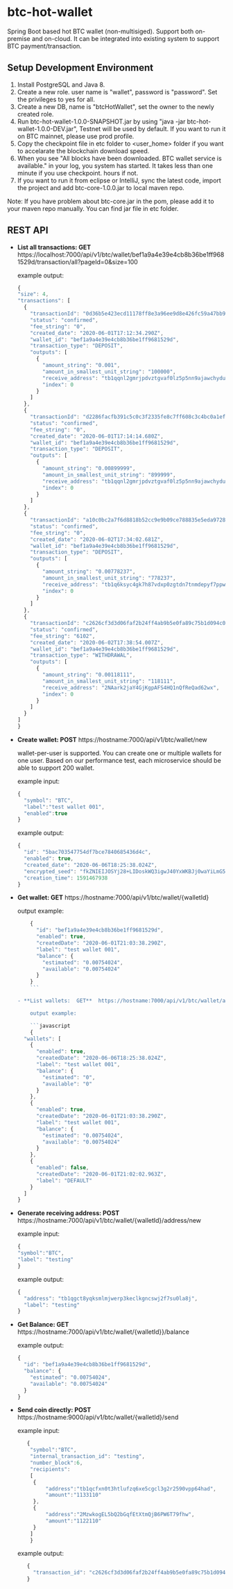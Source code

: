 # btc-hot-wallet
Spring Boot based hot BTC wallet (non-multisiged). Support both on-premise and on-cloud. It can be integrated into existing system to support BTC payment/transaction.

## Setup Development Environment
1. Install PostgreSQL and Java 8.
2. Create a new role. user name is "wallet", password is "password". Set the privileges to yes for all.
3. Create a new DB, name is "btcHotWallet", set the owner to the newly created role.
4. Run btc-hot-wallet-1.0.0-SNAPSHOT.jar by using "java -jar btc-hot-wallet-1.0.0-DEV.jar", Testnet will be used by default. If you want to run it on BTC mainnet, please use prod profile.
5. Copy the checkpoint file in etc folder to <user_home> folder if you want to accelarate the blockchain download speed.
6. When you see "All blocks have been downloaded. BTC wallet service is available." in your log, you system has started. It takes less than one minute if you use checkpoint. hours if not.
7. If you want to run it from eclipse or IntelliJ, sync the latest code, import the project and add btc-core-1.0.0.jar to local maven repo.

Note: If you have problem about btc-core.jar in the pom, please add it to your maven repo manually. You can find jar file in etc folder.

## REST API 
- **List all transactions:  GET** https://localhost:7000/api/v1/btc/wallet/bef1a9a4e39e4cb8b36be1ff9681529d/transaction/all?pageId=0&size=100

  example output:
  
  ```javascript
  {
  "size": 4,
  "transactions": [
    {
      "transactionId": "0d36b5e423ecd11178ff8e3a96ee9d8e426fc59a47bb9e4d7d709e60a8d82a4a",
      "status": "confirmed",
      "fee_string": "0",
      "created_date": "2020-06-01T17:12:34.290Z",
      "wallet_id": "bef1a9a4e39e4cb8b36be1ff9681529d",
      "transaction_type": "DEPOSIT",
      "outputs": [
        {
          "amount_string": "0.001",
          "amount_in_smallest_unit_string": "100000",
          "receive_address": "tb1qqnl2gmrjpdvztgvaf0lz5p5nn9ajawchydunr8",
          "index": 0
        }
      ]
    },
    {
      "transactionId": "d2286facfb391c5c0c3f2335fe8c7ff608c3c4bc0a1ef8a75d577c90de43583b",
      "status": "confirmed",
      "fee_string": "0",
      "created_date": "2020-06-01T17:14:14.680Z",
      "wallet_id": "bef1a9a4e39e4cb8b36be1ff9681529d",
      "transaction_type": "DEPOSIT",
      "outputs": [
        {
          "amount_string": "0.00899999",
          "amount_in_smallest_unit_string": "899999",
          "receive_address": "tb1qqnl2gmrjpdvztgvaf0lz5p5nn9ajawchydunr8",
          "index": 0
        }
      ]
    },
    {
      "transactionId": "a10c0bc2a7f6d8818b52cc9e9b09ce788835e5eda9728d5ed923dab726b4c6a9",
      "status": "confirmed",
      "fee_string": "0",
      "created_date": "2020-06-02T17:34:02.681Z",
      "wallet_id": "bef1a9a4e39e4cb8b36be1ff9681529d",
      "transaction_type": "DEPOSIT",
      "outputs": [
        {
          "amount_string": "0.00778237",
          "amount_in_smallest_unit_string": "778237",
          "receive_address": "tb1q6ksyc4gk7h87vdxp0zgtdn7tnmdepyf7ppwafg",
          "index": 0
        }
      ]
    },
    {
      "transactionId": "c2626cf3d3d06faf2b24ff4ab9b5e0fa89c75b1d094c0d92b6eacb7c858f28a2",
      "status": "confirmed",
      "fee_string": "6102",
      "created_date": "2020-06-02T17:38:54.007Z",
      "wallet_id": "bef1a9a4e39e4cb8b36be1ff9681529d",
      "transaction_type": "WITHDRAWAL",
      "outputs": [
        {
          "amount_string": "0.00118111",
          "amount_in_smallest_unit_string": "118111",
          "receive_address": "2NAark2jaY4GjKgpAFS4HQ1nQfReQad62wx",
          "index": 0
        }
      ]
    }
  ]
  }
  ```


- **Create wallet:  POST** https://hostname:7000/api/v1/btc/wallet/new

    wallet-per-user is supported. You can create one or multiple wallets for one user. Based on our performance test, each microservice should be able to support 200 wallet.
  
  example input:
  ```javascript
  {
  	"symbol": "BTC",
  	"label":"test wallet 001",
  	"enabled":true
  }
  ```
  
  example output:
  ```javascript
  {
    "id": "5bac703547754df7bce7840685436d4c",
    "enabled": true,
    "created_date": "2020-06-06T18:25:38.024Z",
    "encrypted_seed": "fkZNIEIJOSYj28+LIDoskWQ3igwJ40YxWKBJj0waYiLmG5ePkyur4w+sKYSCFYg7",
    "creation_time": 1591467938
  }
  ```

  
- **Get wallet:  GET**  https://hostname:7000/api/v1/btc/wallet/{walletId}

    output example:
    ```javascript
        {
          "id": "bef1a9a4e39e4cb8b36be1ff9681529d",
          "enabled": true,
          "createdDate": "2020-06-01T21:03:38.290Z",
          "label": "test wallet 001",
          "balance": {
            "estimated": "0.00754024",
            "available": "0.00754024"
          }
        }
        ```

    - **List wallets:  GET**  https://hostname:7000/api/v1/btc/wallet/all?pageId=0&size=10

        output example:

        ```javascript
        {
      "wallets": [
        {
          "enabled": true,
          "createdDate": "2020-06-06T18:25:38.024Z",
          "label": "test wallet 001",
          "balance": {
            "estimated": "0",
            "available": "0"
          }
        },
        {
          "enabled": true,
          "createdDate": "2020-06-01T21:03:38.290Z",
          "label": "test wallet 001",
          "balance": {
            "estimated": "0.00754024",
            "available": "0.00754024"
          }
        },
        {
          "enabled": false,
          "createdDate": "2020-06-01T21:02:02.963Z",
          "label": "DEFAULT"
        }
      ]
    }
    ```

- **Generate receiving address:  POST**   https://hostname:7000/api/v1/btc/wallet/{walletId}/address/new

    example input:
    ```javascript
  {
  	"symbol":"BTC",
    "label": "testing"
  }
  ```
  
  example output:
  ```javascript
  {
    "address": "tb1qgct8yqksmlmjwerp3keclkgncswj2f7su0la8j",
    "label": "testing"
  }
  ```

- **Get Balance:  GET**   https://hostname:7000/api/v1/btc/wallet/{walletId}}/balance

    example output:
    ```javascript
    {
      "id": "bef1a9a4e39e4cb8b36be1ff9681529d",
      "balance": {
        "estimated": "0.00754024",
        "available": "0.00754024"
      }
    }
    ```

- **Send coin directly:   POST**   https://hostname:9000/api/v1/btc/wallet/{walletId}/send

   example input:
    
   ```javascript
      {
       "symbol":"BTC",
       "internal_transaction_id": "testing",
       "number_block":6,
       "recipients":
       [
       	{
       		"address":"tb1qcfxn0t3htlufzq6xe5cgcl3g2r2590vpp64had",
       		"amount":"1133110"
       	},
       	{
       		"address":"2MzwkogEL5bQ2bGqfEtXtmQjB6PW6T79fhw",
       		"amount":"1122110"
       	}
       ]
       }
   ```
     
   example output:
   
   ```javascript
      {
        "transaction_id": "c2626cf3d3d06faf2b24ff4ab9b5e0fa89c75b1d094c0d92b6eacb7c858f28a2"
      }
   ```

